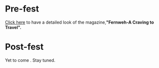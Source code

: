 <!-- TITLE: Pearl'18 -->
<!-- SUBTITLE: A quick glance at magazines  -->

# Pre-fest
[Click here](/news/fests/pearl-18/pre-fest) to have a detailed look of the magazine,**"Fernweh-A Craving to Travel".**
# Post-fest
Yet to come . Stay tuned.